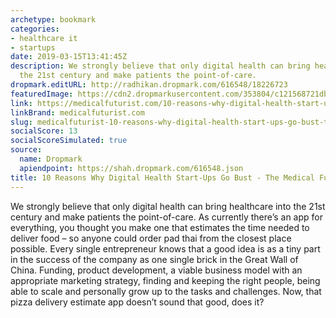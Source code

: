 ```yaml
---
archetype: bookmark
categories:
- healthcare it
- startups
date: 2019-03-15T13:41:45Z
description: We strongly believe that only digital health can bring healthcare into
  the 21st century and make patients the point-of-care.
dropmark.editURL: http://radhikan.dropmark.com/616548/18226723
featuredImage: https://cdn2.dropmarkusercontent.com/353804/c121568721db4e7565e48a9cde8c93e7602a97d72f3ac64e53222eb3975e1191/thumbnail/076_digital_health_companies_go_dust.png?Expires=1557430063&Signature=XbiR5W5tD-V0GklA-RwgdyHlsAKrDfPFt2wf5Ev1uFEtf9u9nT48gRlnYK6FRVNq91PEpJJf0EHz62kug51uBifLTYH9~PQNsgWi6PwobWST37uHHKRLG2aXOCwYIhzmUlozVouIFo7ADtkgd-0xwUbPvwf~6y8WzEUEUQwKkPMS0K8manTMmBFlBB233o~-VugpKy5-FCaijvIglBGam-R0GZxIF261M17Ga0M7LpDRFyEzzSfnOeom-i~z9JmmB9Tp9qpp5kUDvy7qjZw6qwgP19x2xLdGGLe06oZcCZJhlC6A4RikVIpJ4JPFFa4Yo6NeV975zIcj-6QMwLrylw__&Key-Pair-Id=APKAITQYWVEN757ZA4KQ
link: https://medicalfuturist.com/10-reasons-why-digital-health-start-ups-go-bust
linkBrand: medicalfuturist.com
slug: medicalfuturist-10-reasons-why-digital-health-start-ups-go-bust-the-medical-futurist
socialScore: 13
socialScoreSimulated: true
source:
  name: Dropmark
  apiendpoint: https://shah.dropmark.com/616548.json
title: 10 Reasons Why Digital Health Start-Ups Go Bust - The Medical Futurist
---
```

We strongly believe that only digital health can bring healthcare into the 21st century and make patients the point-of-care. As currently there’s an app for everything, you thought you make one that estimates the time needed to deliver food – so anyone could order pad thai from the closest place possible. Every single entrepreneur knows that a good idea is as a tiny part in the success of the company as one single brick in the Great Wall of China. Funding, product development, a viable business model with an appropriate marketing strategy, finding and keeping the right people, being able to scale and personally grow up to the tasks and challenges. Now, that pizza delivery estimate app doesn’t sound that good, does it?

